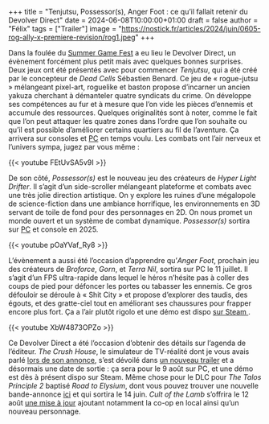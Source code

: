 +++
title = "Tenjutsu‌, Possessor(s), Anger Foot : ce qu’il fallait retenir du Devolver Direct"
date = 2024-06-08T10:00:00+01:00
draft = false
author = "Félix"
tags = ["Trailer"]
image = "https://nostick.fr/articles/2024/juin/0605-rog-ally-x-premiere-revision/rog1.jpeg"
+++ 

Dans la foulée du [Summer Game Fest](https://nostick.fr/articles/2024/juin/0806-folle-semaine/#un-été-aux-manettes-avec-lego-horizon-adventures-civilization-vii-metaphor-refantazio-slitterhead) a eu lieu le Devolver Direct, un évènement forcément plus petit mais avec quelques bonnes surprises. Deux jeux ont été présentés avec pour commencer *Tenjutsu‌*, qui a été créé par le concepteur de *Dead Cells* Sébastien Benard. Ce jeu de « rogue-jutsu » mélangeant pixel-art, roguelike et baston propose d’incarner un ancien yakuza cherchant à démanteler quatre syndicats du crime. On développe ses compétences au fur et à mesure que l’on vide les pièces d’ennemis et accumule des ressources. Quelques originalités sont à noter, comme le fait que l’on peut attaquer les quatre zones dans l’ordre que l’on souhaite ou qu’il est possible d’améliorer certains quartiers au fil de l’aventure. Ça arrivera sur consoles et [PC](https://store.steampowered.com/app/1363940/Tenjutsu/) en temps voulu. Les combats ont l’air nerveux et l’univers sympa, jugez par vous même :


{{< youtube FEtUvSA5v9I >}}

De son côté, *Possessor(s)* est le nouveau jeu des créateurs de *Hyper Light Drifter*. Il s’agit d’un side-scroller mélangeant plateforme et combats avec une très jolie direction artistique.  On y explore les ruines d’une mégalopole de science-fiction dans une ambiance horrifique, les environnements en 3D servant de toile de fond pour des personnages en 2D. On nous promet un monde ouvert et un système de combat dynamique. *Possessor(s)* sortira sur [PC](https://store.steampowered.com/app/2132890/Possessors/) et console en 2025.

{{< youtube pOaYVaf_Ry8 >}} 

L’évènement a aussi été l’occasion d’apprendre qu’*Anger Foot*, prochain jeu des créateurs de *Broforce*, *Gorn*, et *Terra Nil*, sortira sur PC le 11 juillet. Il s’agit d’un FPS ultra-rapide dans lequel le héros n’hésite pas à coller des coups de pied pour défoncer les portes ou tabasser les ennemis. Ce gros défouloir se déroule à « Shit City » et propose d’explorer des taudis, des égouts, et des gratte-ciel tout en améliorant ses chaussures pour frapper encore plus fort. Ça a l’air plutôt rigolo et une démo est dispo [sur Steam ](https://store.steampowered.com/app/1978590/Anger_Foot/).

{{< youtube XbW4873OPZo >}}

Ce Devolver Direct a été l’occasion d’obtenir des détails sur l’agenda de l’éditeur. *The Crush House*, le simulateur de TV-réalité dont je vous avais parlé [lors de son annonce](https://nostick.fr/articles/2024/avril/0405-the-crush-house-est-un-simulateur-de-tv-realite-des-annees-2000-parce-que-pourquoi-pas-apres-tout/), s’est dévoilé dans [un nouveau trailer](https://www.youtube.com/watch?v=Z30Scg9u1u4) et a désormais une date de sortie : ça sera pour le 9 août sur PC, et une démo est dès à présent dispo sur Steam. Même chose pour le DLC pour *The Talos Principle 2* baptisé *Road to Elysium*, dont vous pouvez trouver une nouvelle bande-annonce [ici](https://www.youtube.com/watch?v=S_yL_I8BEgk) et qui sortira le 14 juin. *Cult of the Lamb* s’offrira le 12 août [une mise à jour](https://www.youtube.com/watch?v=r5rNzsy-5hA) ajoutant notamment la co-op en local ainsi qu’un nouveau personnage. 

